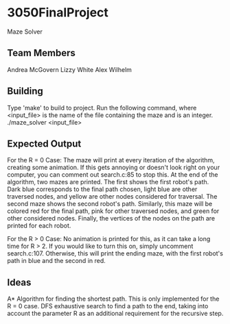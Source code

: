 # 3050FinalProject
Maze Solver

## Team Members
Andrea McGovern
Lizzy White
Alex Wilhelm

## Building
Type 'make' to build to project.
Run the following command, where <input_file> is the name of the file containing the maze and <r> is an integer.
./maze_solver <input_file> <r>

## Expected Output
For the R = 0 Case:
	The maze will print at every iteration of the algorithm, creating some animation.  If this gets annoying or doesn't look right on your computer, you can comment out search.c:85 to stop this. At the end of the algorithm, two mazes are printed.  The first shows the first robot's path.  Dark blue corresponds to the final path chosen, light blue are other traversed nodes, and yellow are other nodes considered for traversal.  The second maze shows the second robot's path.  Similarly, this maze will be colored red for the final path, pink for other traversed nodes, and green for other considered nodes.  Finally, the vertices of the nodes on the path are printed for each robot.

For the R > 0 Case:
	No animation is printed for this, as it can take a long time for R > 2.  If you would like to turn this on, simply uncomment search.c:107.  Otherwise, this will print the ending maze, with the first robot's path in blue and the second in red. 

## Ideas
A* Algorithm for finding the shortest path. This is only implemented for the R = 0 case.
DFS exhaustive search to find a path to the end, taking into account the parameter R as an additional requirement for the recursive step.
